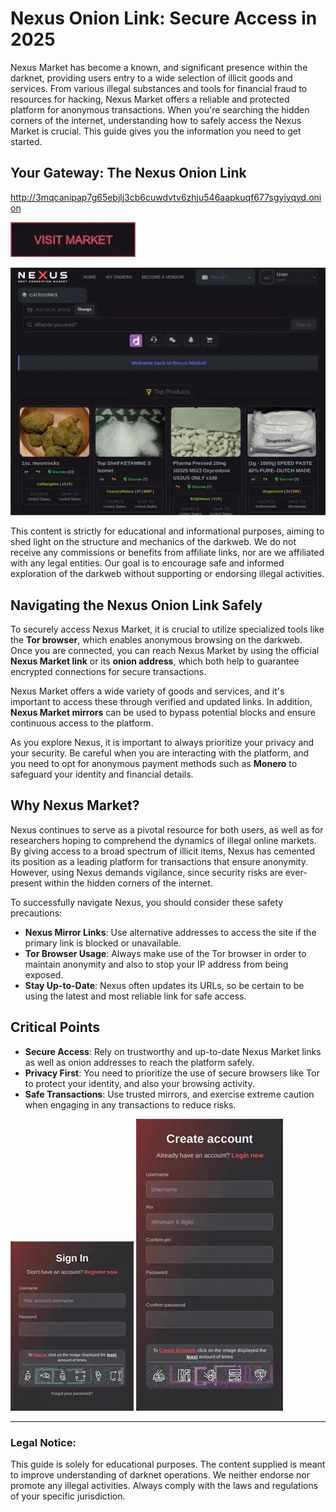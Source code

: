# Nexus Onion Link: Secure Access in 2025

Nexus Market has become a known, and significant presence within the darknet, providing users entry to a wide selection of illicit goods and services. From various illegal substances and tools for financial fraud to resources for hacking, Nexus Market offers a reliable and protected platform for anonymous transactions. When you're searching the hidden corners of the internet, understanding how to safely access the Nexus Market is crucial. This guide gives you the information you need to get started.

## Your Gateway: The Nexus Onion Link

http://3mqcanipap7g65ebjlj3cb6cuwdvtv6zhju546aapkuqf677sgyiyqyd.onion

[<img src="/images/cache.webp" width="200">](http://3mqcanipap7g65ebjlj3cb6cuwdvtv6zhju546aapkuqf677sgyiyqyd.onion)

<a href="http://3mqcanipap7g65ebjlj3cb6cuwdvtv6zhju546aapkuqf677sgyiyqyd.onion"><img src="/images/log.webp" alt="image" style="max-width: 100%;"></a>

This content is strictly for educational and informational purposes, aiming to shed light on the structure and mechanics of the darkweb. We do not receive any commissions or benefits from affiliate links, nor are we affiliated with any legal entities. Our goal is to encourage safe and informed exploration of the darkweb without supporting or endorsing illegal activities.

## Navigating the Nexus Onion Link Safely

To securely access Nexus Market, it is crucial to utilize specialized tools like the **Tor browser**, which enables anonymous browsing on the darkweb. Once you are connected, you can reach Nexus Market by using the official **Nexus Market link** or its **onion address**, which both help to guarantee encrypted connections for secure transactions.

Nexus Market offers a wide variety of goods and services, and it's important to access these through verified and updated links. In addition, **Nexus Market mirrors** can be used to bypass potential blocks and ensure continuous access to the platform.

As you explore Nexus, it is important to always prioritize your privacy and your security. Be careful when you are interacting with the platform, and you need to opt for anonymous payment methods such as **Monero** to safeguard your identity and financial details.

## Why Nexus Market?

Nexus continues to serve as a pivotal resource for both users, as well as for researchers hoping to comprehend the dynamics of illegal online markets. By giving access to a broad spectrum of illicit items, Nexus has cemented its position as a leading platform for transactions that ensure anonymity. However, using Nexus demands vigilance, since security risks are ever-present within the hidden corners of the internet.

To successfully navigate Nexus, you should consider these safety precautions:

-   **Nexus Mirror Links**: Use alternative addresses to access the site if the primary link is blocked or unavailable.
-   **Tor Browser Usage**: Always make use of the Tor browser in order to maintain anonymity and also to stop your IP address from being exposed.
-   **Stay Up-to-Date**: Nexus often updates its URLs, so be certain to be using the latest and most reliable link for safe access.

## Critical Points

-   **Secure Access**: Rely on trustworthy and up-to-date Nexus Market links as well as onion addresses to reach the platform safely.
-   **Privacy First**: You need to prioritize the use of secure browsers like Tor to protect your identity, and also your browsing activity.
-   **Safe Transactions**: Use trusted mirrors, and exercise extreme caution when engaging in any transactions to reduce risks.

<a href="http://3mqcanipap7g65ebjlj3cb6cuwdvtv6zhju546aapkuqf677sgyiyqyd.onion"><img src="/images/save.webp" alt="image" style="max-width: 100%;"></a>
<a href="http://3mqcanipap7g65ebjlj3cb6cuwdvtv6zhju546aapkuqf677sgyiyqyd.onion"><img src="/images/footer  .webp" alt="image" style="max-width: 100%;"></a>

---

### Legal Notice:

This guide is solely for educational purposes. The content supplied is meant to improve understanding of darknet operations. We neither endorse nor promote any illegal activities. Always comply with the laws and regulations of your specific jurisdiction.
